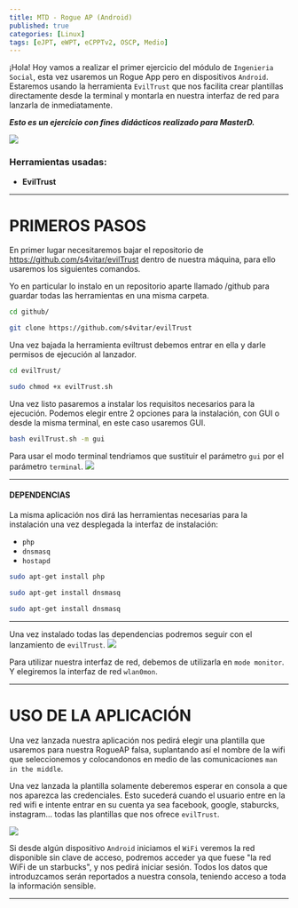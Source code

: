 ```yaml
---
title: MTD - Rogue AP (Android) 
published: true
categories: [Linux]
tags: [eJPT, eWPT, eCPPTv2, OSCP, Medio]
---
```



¡Hola! Hoy vamos a realizar el primer ejercicio del módulo de `Ingenieria Social`, esta vez usaremos un Rogue App pero en dispositivos `Android`. Estaremos usando la herramienta `EvilTrust` que nos facilita crear plantillas directamente desde la terminal y montarla en nuestra interfaz de red para lanzarla de inmediatamente.

*__Esto es un ejercicio con fines didácticos realizado para MasterD.__*

<img src="https://media.discordapp.net/attachments/1103281093643345932/1110245071028236349/INICIO.png?width=619&height=204">

### Herramientas usadas: 
- **EvilTrust**


* * *

# PRIMEROS PASOS
En primer lugar necesitaremos bajar el repositorio de <https://github.com/s4vitar/evilTrust> dentro de nuestra máquina, para ello usaremos los siguientes comandos.

Yo en particular lo instalo en un repositorio aparte llamado /github para guardar todas las herramientas en una misma carpeta.

```bash 
cd github/
```
```bash
git clone https://github.com/s4vitar/evilTrust
```

Una vez bajada la herramienta eviltrust debemos entrar en ella y darle permisos de ejecución al lanzador.

```bash
cd evilTrust/
```

```bash
sudo chmod +x evilTrust.sh
```

Una vez listo pasaremos a instalar los requisitos necesarios para la ejecución.
Podemos elegir entre 2 opciones para la instalación, con GUI o desde la misma terminal, en este caso usaremos GUI.

```bash
bash evilTrust.sh -m gui 
```

Para usar el modo terminal tendriamos que sustituir el parámetro `gui` por el parámetro `terminal`.
<img src="https://media.discordapp.net/attachments/1103281093643345932/1110245070424264755/GUI.png?width=955&height=564">




* * * 

#### DEPENDENCIAS
La misma aplicación nos dirá las herramientas necesarias para la instalación una vez desplegada la interfaz de instalación:

* `php`
* `dnsmasq`
* `hostapd`

```bash
sudo apt-get install php
```

```bash
sudo apt-get install dnsmasq
```

```bash
sudo apt-get install dnsmasq
```
* * *
Una vez instalado todas las dependencias podremos seguir con el lanzamiento de `evilTrust`.
<img src="https://media.discordapp.net/attachments/1103281093643345932/1110245070680096859/GUI2.png?width=957&height=584">

Para utilizar nuestra interfaz de red, debemos de utilizarla en `mode monitor`. Y elegiremos la interfaz de red `wlan0mon`.
* * *
# USO DE LA APLICACIÓN
Una vez lanzada nuestra aplicación nos pedirá elegir una plantilla que usaremos para nuestra RogueAP falsa, suplantando así el nombre de la wifi que seleccionemos y colocandonos en medio de las comunicaciones `man in the middle`.

Una vez lanzada la plantilla solamente deberemos esperar en consola a que nos aparezca las credenciales. Esto sucederá cuando el usuario entre en la red wifi e intente entrar en su cuenta ya sea facebook, google, staburcks, instagram... todas las plantillas que nos ofrece `evilTrust`.

<img src="https://media.discordapp.net/attachments/1103281093643345932/1110245071284076686/waiting.png?width=456&height=124">

Si desde algún dispositivo `Android` iniciamos el `WiFi` veremos la red disponible sin clave de acceso, podremos acceder ya que fuese "la red WiFi de un starbucks", y nos pedirá iniciar sesión.
Todos los datos que introduzcamos serán reportados a nuestra consola, teniendo acceso a toda la información sensible.


* * *
